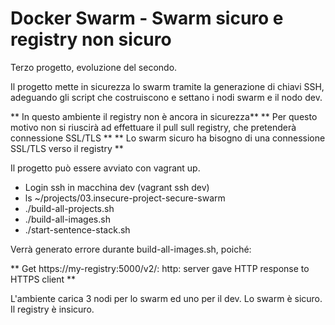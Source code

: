 # Docker Swarm - Swarm sicuro e registry non sicuro

Terzo progetto, evoluzione del secondo.

Il progetto mette in sicurezza lo swarm tramite la generazione di chiavi SSH,
adeguando gli script che costruiscono e settano i nodi swarm e il nodo dev.

** In questo ambiente il registry non è ancora in sicurezza**
** Per questo motivo non si riuscirà ad effettuare il pull sull registry, che pretenderà connessione SSL/TLS **
** Lo swarm sicuro ha bisogno di una connessione SSL/TLS verso il registry **

Il progetto può essere avviato con vagrant up.

- Login ssh in macchina dev (vagrant ssh dev)
- ls ~/projects/03.insecure-project-secure-swarm
- ./build-all-projects.sh
- ./build-all-images.sh
- ./start-sentence-stack.sh

Verrà generato errore durante build-all-images.sh, poiché:

** Get https://my-registry:5000/v2/: http: server gave HTTP response to HTTPS client **

L'ambiente carica 3 nodi per lo swarm ed uno per il dev. Lo swarm è sicuro. Il registry è insicuro.